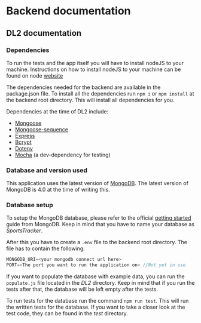 # Backend documentation

## DL2 documentation
### Dependencies
To run the tests and the app itself you will have to install nodeJS to your machine. Instructions on how to install nodeJS to your
machine can be found on node [website](https://nodejs.org/en/)

The dependencies needed for the backend are available in the package.json file. To install all the dependencies run `npm i` or `npm install` at the backend root directory.
This will install all dependencies for you.

Dependencies at the time of DL2 include:
- [Mongoose](https://www.npmjs.com/package/mongoose)
- [Mongoose-sequence](https://www.npmjs.com/package/mongoose-sequence)
- [Express](https://www.npmjs.com/package/express)
- [Bcrypt](https://www.npmjs.com/package/bcrypt)
- [Dotenv](https://www.npmjs.com/package/dotenv)
- [Mocha](https://www.npmjs.com/package/mocha) (a dev-dependency for testing)

### Database and version used
This application uses the latest version of [MongoDB](https://www.mongodb.com/). The latest version of MongoDB is 4.0 at the time
of writing this.

### Database setup
To setup the MongoDB database, please refer to the official [getting started](https://docs.atlas.mongodb.com/getting-started/) guide
from MongoDB. Keep in mind that you have to name your database as _SportsTracker_.

After this you have to create a `.env` file to the backend root directory. The file has to contain the following:
```javascript
MONGODB_URI=<your mongodb connect url here>
PORT=<The port you want to run the application on> //Not yet in use
```
If you want to populate the database with example data, you can run the `populate.js` file located in the _DL2_ directory. Keep in mind that if you run the tests after that, the database will be left empty after the tests.

To run tests for the database run the command `npm run test`. This will run the written tests for the database. If you want to take a closer look at the test code, they can be found in the _test_ directory.

